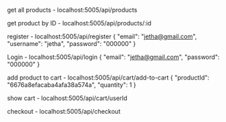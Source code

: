 get all products - localhost:5005/api/products

get product by ID - localhost:5005/api/products/:id

register - localhost:5005/api/register
{
  "email": "jetha@gmail.com",
  "username": "jetha",
  "password": "000000"
}


Login - localhost:5005/api/login
{
  "email": "jetha@gmail.com",
  "password": "000000"
}

add product to cart - localhost:5005/api/cart/add-to-cart
{
    "productId": "6676a8efacaba4afa38a574a", 
    "quantity": 1
}


show cart - localhost:5005/api/cart/userId

checkout - localhost:5005/api/checkout